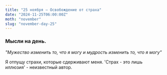 ```yaml
---
title: "25 ноября – Освобождение от страха"
date: "2024-11-25T06:00:00Z"
moth: "november"
slug: "november-day-25"
---
```


### Мысли на день. 
_"Мужество изменить то, что я могу и мудрость изменить то, что я могу"_

Я отпущу страхи, которые сдерживают меня. 'Страх - это лишь иллюзия' - неизвестный автор.
